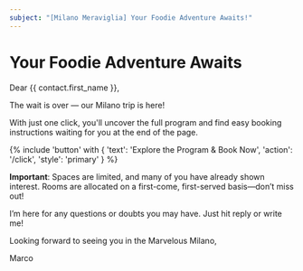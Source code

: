 ```yaml
---
subject: "[Milano Meraviglia] Your Foodie Adventure Awaits!"
---
```


# Your Foodie Adventure Awaits

Dear {{ contact.first_name }},

The wait is over — our Milano trip is here!

With just one click, you'll uncover the full program and find easy booking instructions waiting for you at the end of the page.

{% include 'button' with { 'text': 'Explore the Program & Book Now', 'action': '/click', 'style': 'primary' } %}

**Important**: Spaces are limited, and many of you have already shown interest. Rooms are allocated on a first-come, first-served basis—don’t miss out!

I’m here for any questions or doubts you may have. Just hit reply or write me!

Looking forward to seeing you in the Marvelous Milano,

Marco
